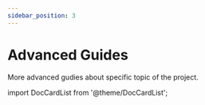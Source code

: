 ```yaml
---
sidebar_position: 3
---
```


# Advanced Guides

More advanced gudies about specific topic of the project.

import DocCardList from '@theme/DocCardList';

<DocCardList />
